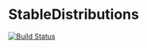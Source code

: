 # StableDistributions

[![Build Status](https://github.com/jaksle/StableDistributions.jl/actions/workflows/CI.yml/badge.svg?branch=main)](https://github.com/jaksle/StableDistributions.jl/actions/workflows/CI.yml?query=branch%3Amain)
